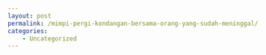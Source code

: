 ```yaml
---
layout: post
permalink: /mimpi-pergi-kondangan-bersama-orang-yang-sudah-meninggal/
categories:
    - Uncategorized
---
```


